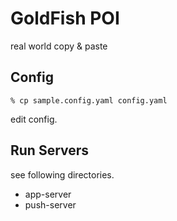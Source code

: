 GoldFish POI
============
real world copy & paste


Config
------

    % cp sample.config.yaml config.yaml
   
edit config.


Run Servers
-----------
see following directories.

- app-server
- push-server

